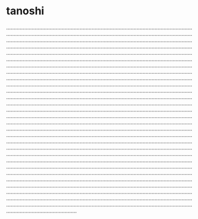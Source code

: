 # tanoshi
...........................................................................................................................................................................................................................................................................................................................................................................................................................................................................................................................................................................................................................................................................................................................................................................................................................................................................................................................................................................................................................................................................................................................................................................................................................................................................................................................................................................................................................................................................................................................................................................................................................................................................................................................................................................................................................................................................................................................................................................................................................................................................................................................................................................................................................................................................................................................................................................................................................................................................................................................................................................................................................................................................................................................................................................................................................................................................................................................................................................................................................................................................................................................................................................................................................................................................................................................................................................................................................................................................................................................................................................................................................................................................................................................................................................................